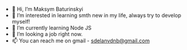 - 👋 Hi, I’m Maksym Baturinskyi
- 👀 I’m interested in learning smth new in my life, always try to develop myself!
- 🌱 I’m currently learning Node JS
- 💞️ I’m looking a job right now.
- 📫 You can reach me on gmail - sdelanvdnb@gmail.com


